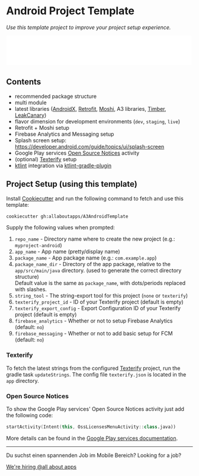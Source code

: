# Android Project Template

_Use this template project to improve your project setup experience._

![all about apps](.github/aaa_logo.png "The company log of all about apps")

## Contents

* recommended package structure
* multi module
* latest libraries ([AndroidX], [Retrofit], [Moshi], A3 libraries, [Timber], [LeakCanary])
* flavor dimension for development environments (`dev`, `staging`, `live`)
* Retrofit + Moshi setup
* Firebase Analytics and Messaging setup
* Splash screen setup: <https://developer.android.com/guide/topics/ui/splash-screen>
* Google Play services [Open Source Notices](#open-source-notices) activity
* (optional) [Texterify](#texterify) setup
* [ktlint] integration via [ktlint-gradle-plugin]

[AndroidX]: <https://developer.android.com/jetpack/androidx> "AndroidX Overview &nbsp;|&nbsp; Android Developers"
[Retrofit]: <https://github.com/square/retrofit> "square/retrofit: A type-safe HTTP client for Android and the JVM"
[Moshi]: <https://github.com/square/moshi> "square/moshi: A modern JSON library for Kotlin and Java."
[Timber]: <https://github.com/JakeWharton/timber> "JakeWharton/timber: A logger with a small, extensible API which provides utility on top of Android's normal Log class."
[LeakCanary]: <https://github.com/square/leakcanary> "square/leakcanary: A memory leak detection library for Android."
[ktlint]: <https://github.com/pinterest/ktlint> "pinterest/ktlint: An anti-bikeshedding Kotlin linter with built-in formatter"
[ktlint-gradle-plugin]: <https://github.com/mfederczuk/ktlint-gradle-plugin> "mfederczuk/ktlint-gradle-plugin: ktlint Gradle Plugin"

## Project Setup (using this template)

Install [Cookiecutter](http://cookiecutter.readthedocs.io/en/latest/installation.html) and run the following command to
fetch and use this template:

```sh
cookiecutter gh:allaboutapps/A3AndroidTemplate
```

Supply the following values when prompted:

1) `repo_name`               - Directory name where to create the new project (e.g.: `myproject-android`)
2) `app_name`                - App name (pretty/display name)
3) `package_name`            - App package name (e.g.: `com.example.app`)
4) `package_name_dir`        - Directory of the app package, relative to the `app/src/main/java` directory.
   (used to generate the correct directory structure)  
   Default value is the same as `package_name`, with dots/periods replaced with slashes.
5) `string_tool`             - The string-export tool for this project (`none` or `texterify`)
6) `texterify_project_id`    - ID of your Texterify project (default is empty)
7) `texterify_export_config` - Export Configuration ID of your Texterify project (default is empty)
8) `firebase_analytics`      - Whether or not to setup Firebase Analytics (default: `no`)
9) `firebase_messaging`      - Whether or not to add basic setup for FCM (default: `no`)

### Texterify

To fetch the latest strings from the configured [Texterify] project, run the gradle task `updateStrings`.
The config file `texterify.json` is located in the `app` directory.

[Texterify]: <https://github.com/chrztoph/texterify> "texterify/texterify: The translation and localization management system."

### Open Source Notices

To show the Google Play services' Open Source Notices activity just add the following code:

```kotlin
startActivity(Intent(this, OssLicensesMenuActivity::class.java))
```

More details can be found in the [Google Play services documentation].

[Google Play services documentation]: <https://developers.google.com/android/guides/opensource> "Include open source notices &nbsp;|&nbsp; Google Play services &nbsp;|&nbsp; Google Developers"

---

Du suchst einen spannenden Job im Mobile Bereich?
Looking for a job?

[We're hiring @all about apps](https://www.allaboutapps.at/jobs/)
